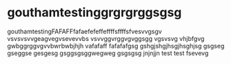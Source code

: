 # gouthamtestinggrgrgrggsgsg
gouthamtestingFAFAFFfafaefefeffeffffsffffsfvesvvgsgv
vsvsvsvvgeagvegvsevevvbs
vsvvggvrggvgvggsgg
vgsvsvg
vhjbfgvg
gwbggrggvgvvbwrbwbjhjh
vafafaff
fafafafgsg
gshgjshgjhsgjhsghjsg
gsgseg
gseggse
gesgesg
gsggsgsggwegweg
gsgsgsg
jnjnjjn
test
test
fsevevg
